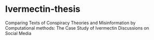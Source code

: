 # Ivermectin-thesis
Comparing Texts of Conspiracy Theories and Misinformation by Computational methods: The Case Study of Ivermectin Discussions on Social Media
